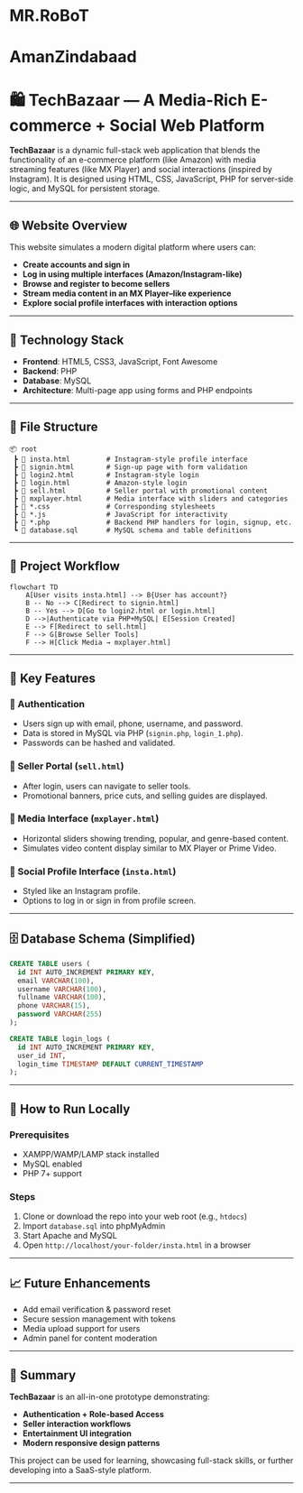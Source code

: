 # MR.RoBoT
# AmanZindabaad

# 🛍️ TechBazaar — A Media-Rich E-commerce + Social Web Platform

**TechBazaar** is a dynamic full-stack web application that blends the functionality of an e-commerce platform (like Amazon) with media streaming features (like MX Player) and social interactions (inspired by Instagram). It is designed using HTML, CSS, JavaScript, PHP for server-side logic, and MySQL for persistent storage.

---

## 🌐 Website Overview

This website simulates a modern digital platform where users can:

- **Create accounts and sign in**
- **Log in using multiple interfaces (Amazon/Instagram-like)**
- **Browse and register to become sellers**
- **Stream media content in an MX Player–like experience**
- **Explore social profile interfaces with interaction options**

---

## 🔧 Technology Stack

- **Frontend**: HTML5, CSS3, JavaScript, Font Awesome
- **Backend**: PHP
- **Database**: MySQL
- **Architecture**: Multi-page app using forms and PHP endpoints

---

## 📁 File Structure

```
📦 root
 ┣ 📜 insta.html         # Instagram-style profile interface
 ┣ 📜 signin.html        # Sign-up page with form validation
 ┣ 📜 login2.html        # Instagram-style login
 ┣ 📜 login.html         # Amazon-style login
 ┣ 📜 sell.html          # Seller portal with promotional content
 ┣ 📜 mxplayer.html      # Media interface with sliders and categories
 ┣ 📜 *.css              # Corresponding stylesheets
 ┣ 📜 *.js               # JavaScript for interactivity
 ┣ 📜 *.php              # Backend PHP handlers for login, signup, etc.
 ┗ 📂 database.sql       # MySQL schema and table definitions
```

---

## 🧠 Project Workflow

```mermaid
flowchart TD
    A[User visits insta.html] --> B{User has account?}
    B -- No --> C[Redirect to signin.html]
    B -- Yes --> D[Go to login2.html or login.html]
    D -->|Authenticate via PHP+MySQL| E[Session Created]
    E --> F[Redirect to sell.html]
    F --> G[Browse Seller Tools]
    F --> H[Click Media → mxplayer.html]
```

---

## 📌 Key Features

### 🔐 Authentication
- Users sign up with email, phone, username, and password.
- Data is stored in MySQL via PHP (`signin.php`, `login_1.php`).
- Passwords can be hashed and validated.

### 🛒 Seller Portal (`sell.html`)
- After login, users can navigate to seller tools.
- Promotional banners, price cuts, and selling guides are displayed.

### 🎥 Media Interface (`mxplayer.html`)
- Horizontal sliders showing trending, popular, and genre-based content.
- Simulates video content display similar to MX Player or Prime Video.

### 👤 Social Profile Interface (`insta.html`)
- Styled like an Instagram profile.
- Options to log in or sign in from profile screen.

---

## 🗄️ Database Schema (Simplified)

```sql
CREATE TABLE users (
  id INT AUTO_INCREMENT PRIMARY KEY,
  email VARCHAR(100),
  username VARCHAR(100),
  fullname VARCHAR(100),
  phone VARCHAR(15),
  password VARCHAR(255)
);

CREATE TABLE login_logs (
  id INT AUTO_INCREMENT PRIMARY KEY,
  user_id INT,
  login_time TIMESTAMP DEFAULT CURRENT_TIMESTAMP
);
```

---

## 🚀 How to Run Locally

### Prerequisites
- XAMPP/WAMP/LAMP stack installed
- MySQL enabled
- PHP 7+ support

### Steps

1. Clone or download the repo into your web root (e.g., `htdocs`)
2. Import `database.sql` into phpMyAdmin
3. Start Apache and MySQL
4. Open `http://localhost/your-folder/insta.html` in a browser

---

## 📈 Future Enhancements

- Add email verification & password reset
- Secure session management with tokens
- Media upload support for users
- Admin panel for content moderation

---

## 💬 Summary

**TechBazaar** is an all-in-one prototype demonstrating:

- **Authentication + Role-based Access**
- **Seller interaction workflows**
- **Entertainment UI integration**
- **Modern responsive design patterns**

This project can be used for learning, showcasing full-stack skills, or further developing into a SaaS-style platform.

---
